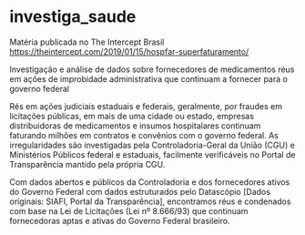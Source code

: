 # investiga_saude

Matéria publicada no The Intercept Brasil
https://theintercept.com/2019/01/15/hospfar-superfaturamento/

Investigação e análise de dados sobre fornecedores de medicamentos réus em ações de improbidade administrativa que continuam a fornecer para o governo federal

Rés em ações judiciais estaduais e federais, geralmente, por fraudes em licitações públicas, em mais de uma cidade ou estado, empresas distribuidoras de medicamentos e insumos hospitalares continuam faturando milhões em contratos e convênios com o governo federal. As irregularidades são investigadas pela Controladoria-Geral da União (CGU) e Ministérios Públicos federal e estaduais, facilmente verificáveis no Portal de Transparência mantido pela própria CGU. 

Com dados abertos e públicos da Controladoria e dos fornecedores ativos do Governo Federal com dados estruturados pelo Datascópio [Dados originais: SIAFI, Portal da Transparência], encontramos réus e condenados com base na Lei de Licitações (Lei nº 8.666/93) que continuam fornecedoras aptas e ativas do Governo Federal brasileiro.
